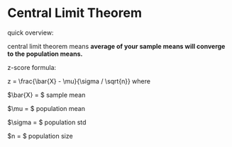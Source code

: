 # Central Limit Theorem
quick overview:

central limit theorem means **average of your sample means will converge to the population means.**

z-score formula:

 z = \frac{\bar{X} - \mu}{\sigma / \sqrt{n}} 
where

$\bar{X} = $ sample mean

$\mu = $ population mean

$\sigma = $ population std

$n = $ population size
